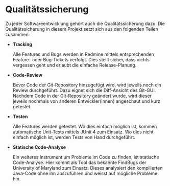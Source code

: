 # Qualitätssicherung #

Zu jeder Softwareentwicklung gehört auch die Qualitätssicherung dazu. Die
Qualitätssicherung in diesem Projekt setzt sich aus den folgenden Teilen
zusammen:

  * **Tracking**

	Alle Features und Bugs werden in Redmine mittels entsprechenden Feature-
	oder Bug-Tickets verfolgt. Dies stellt sicher, dass nichts vergessen geht
	und erlaubt die einfache Release-Planung.

  * **Code-Review**

	Bevor Code der Git-Repository hinzugefügt wird, wird jeweils noch ein Review
	durchgeführt. Dazu eignet sich die Diff-Ansicht des Git-GUI. Nachdem Code in
	der Git-Repository geändert wurde, wird dieser jeweils nochmals von anderen
	Entwickler(innen) angeschaut und kurz getestet.

  * **Testen**

	Alle Features werden getestet. Wo dies einfach möglich ist, kommen
	automatische Unit-Tests mittels JUnit 4 zum Einsatz. Wo dies nicht einfach
	möglich ist, werden Tests von Hand durchgeführt.

  * **Statische Code-Analyse**

	Ein weiteres Instrument um Probleme im Code zu finden, ist statische
	Code-Analyse. Hier kommt als Tool das bekannte FindBugs der University of
	Maryland zum Einsatz. Dieses analysiert den kompilierten Java-Code ohne ihn
	auszuführen und weisst auf mögliche Probleme hin.
